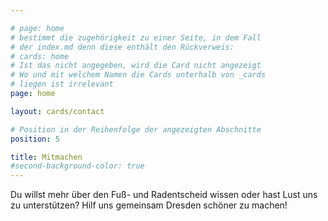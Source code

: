 ```yaml
---

# page: home
# bestimmt die zugehörigkeit zu einer Seite, in dem Fall
# der index.md denn diese enthält den Rückverweis:
# cards: home
# Ist das nicht angegeben, wird die Card nicht angezeigt
# Wo und mit welchem Namen die Cards unterhalb von _cards
# liegen ist irrelevant
page: home

layout: cards/contact

# Position in der Reihenfolge der angezeigten Abschnitte
position: 5

title: Mitmachen
#second-background-color: true
---
```


Du willst mehr über den Fuß- und Radentscheid wissen oder hast Lust uns zu unterstützen? Hilf uns gemeinsam Dresden schöner zu machen!
